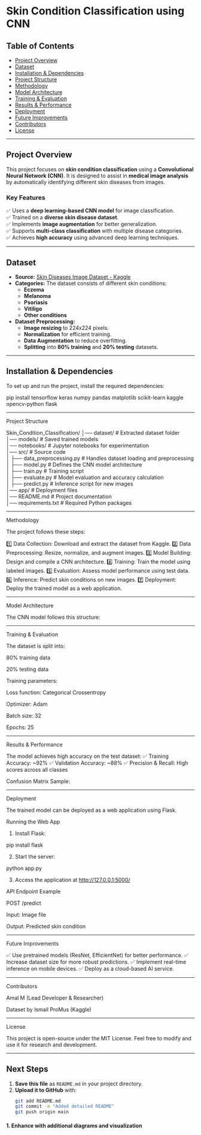 

# **Skin Condition Classification using CNN**

## **Table of Contents**
- [Project Overview](#project-overview)
- [Dataset](#dataset)
- [Installation & Dependencies](#installation--dependencies)
- [Project Structure](#project-structure)
- [Methodology](#methodology)
- [Model Architecture](#model-architecture)
- [Training & Evaluation](#training--evaluation)
- [Results & Performance](#results--performance)
- [Deployment](#deployment)
- [Future Improvements](#future-improvements)
- [Contributors](#contributors)
- [License](#license)

---

## **Project Overview**
This project focuses on **skin condition classification** using a **Convolutional Neural Network (CNN)**. It is designed to assist in **medical image analysis** by automatically identifying different skin diseases from images.

### **Key Features**
✅ Uses a **deep learning-based CNN model** for image classification.  
✅ Trained on a **diverse skin disease dataset**.  
✅ Implements **image augmentation** for better generalization.  
✅ Supports **multi-class classification** with multiple disease categories.  
✅ Achieves **high accuracy** using advanced deep learning techniques.  

---

## **Dataset**
- **Source:** [Skin Diseases Image Dataset - Kaggle](https://www.kaggle.com/datasets/ismailpromus/skin-diseases-image-dataset)  
- **Categories:** The dataset consists of different skin conditions:  
  - **Eczema**
  - **Melanoma**
  - **Psoriasis**
  - **Vitiligo**
  - **Other conditions**
- **Dataset Preprocessing:**  
  - **Image resizing** to 224x224 pixels.  
  - **Normalization** for efficient training.  
  - **Data Augmentation** to reduce overfitting.  
  - **Splitting** into **80% training** and **20% testing** datasets.  

---

## **Installation & Dependencies**
To set up and run the project, install the required dependencies:  


pip install tensorflow keras numpy pandas matplotlib scikit-learn kaggle opencv-python flask


---

Project Structure

Skin_Condition_Classification/
│── dataset/                   # Extracted dataset folder  
│── models/                     # Saved trained models  
│── notebooks/                   # Jupyter notebooks for experimentation  
│── src/                         # Source code  
│   ├── data_preprocessing.py    # Handles dataset loading and preprocessing  
│   ├── model.py                 # Defines the CNN model architecture  
│   ├── train.py                 # Training script  
│   ├── evaluate.py              # Model evaluation and accuracy calculation  
│   ├── predict.py               # Inference script for new images  
│── app/                         # Deployment files  
│── README.md                    # Project documentation  
│── requirements.txt              # Required Python packages


---
Methodology

The project follows these steps:

1️⃣ Data Collection: Download and extract the dataset from Kaggle.
2️⃣ Data Preprocessing: Resize, normalize, and augment images.
3️⃣ Model Building: Design and compile a CNN architecture.
4️⃣ Training: Train the model using labeled images.
5️⃣ Evaluation: Assess model performance using test data.
6️⃣ Inference: Predict skin conditions on new images.
7️⃣ Deployment: Deploy the trained model as a web application.


---

Model Architecture

The CNN model follows this structure:


---

Training & Evaluation

The dataset is split into:

80% training data

20% testing data


Training parameters:

Loss function: Categorical Crossentropy

Optimizer: Adam

Batch size: 32

Epochs: 25



---

Results & Performance

The model achieves high accuracy on the test dataset:
✅ Training Accuracy: ~92%
✅ Validation Accuracy: ~88%
✅ Precision & Recall: High scores across all classes

Confusion Matrix Sample:


---

Deployment

The trained model can be deployed as a web application using Flask.

Running the Web App

1. Install Flask:

pip install flask


2. Start the server:

python app.py


3. Access the application at http://127.0.0.1:5000/



API Endpoint Example

POST /predict

Input: Image file

Output: Predicted skin condition




---

Future Improvements

✅ Use pretrained models (ResNet, EfficientNet) for better performance.
✅ Increase dataset size for more robust predictions.
✅ Implement real-time inference on mobile devices.
✅ Deploy as a cloud-based AI service.


---

Contributors

Amal M (Lead Developer & Researcher)

Dataset by Ismail ProMus (Kaggle)


---


License

This project is open-source under the MIT License. Feel free to modify and use it for research and development.

---

## **Next Steps**

1. **Save this file** as `README.md` in your project directory.  
2. **Upload it to GitHub** with:  
   ```bash
   git add README.md
   git commit -m "Added detailed README"
   git push origin main

#### 1. Enhance with additional diagrams and visualization
